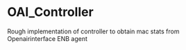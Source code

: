 # OAI_Controller
Rough implementation of controller to obtain mac stats from Openairinterface ENB agent
